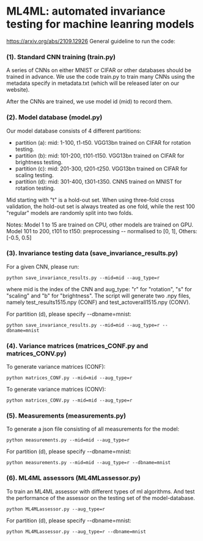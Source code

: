 # ML4ML: automated invariance testing for machine leanring models
https://arxiv.org/abs/2109.12926
General guideline to run the code:

### (1). Standard CNN training (train.py)

A series of CNNs on either MNIST or CIFAR or other databases should be trained in advance. We use the code train.py to train many CNNs using the metadata specify in metadata.txt (which will be released later on our website).
    
After the CNNs are trained, we use model id (mid) to record them.


### (2). Model database (model.py)

Our model database consists of 4 different partitions:
- partition (a): mid: 1-100, t1-t50. VGG13bn trained on CIFAR for rotation testing.
- partition (b): mid: 101-200, t101-t150. VGG13bn trained on CIFAR for brightness testing.
- partition (c): mid: 201-300, t201-t250. VGG13bn trained on CIFAR for scaling testing.
- partition (d): mid: 301-400, t301-t350. CNN5 trained on MNIST for rotation testing.
	    
Mid starting with "t" is a hold-out set. When using three-fold cross validation, the hold-out set is always treated as one fold, while the rest 100 "regular" models are randomly split into two folds.

Notes: Model 1 to 15 are trained on CPU, other models are trained on GPU. Model 101 to 200, t101 to t150: preprocessing -- normalised to [0, 1], Others: [-0.5, 0.5]


### (3). Invariance testing data (save_invariance_results.py)
For a given CNN, please run:

    python save_invariance_results.py --mid=mid --aug_type=r

    
where mid is the index of the CNN and aug_type: "r" for "rotation", "s" for "scaling" and "b" for "brightness". The script will generate two .npy files, namely test_results1515.npy (CONF) and test_actoverall1515.npy (CONV).
    
For partition (d), please specify --dbname=mnist:

    python save_invariance_results.py --mid=mid --aug_type=r --dbname=mnist


### (4). Variance matrices (matrices_CONF.py and matrices_CONV.py)
To generate variance matrices (CONF):

    python matrices_CONF.py --mid=mid --aug_type=r

    
To generate variance matrices (CONV):

    python matrices_CONV.py --mid=mid --aug_type=r


### (5). Measurements (measurements.py)
To generate a json file consisting of all measurements for the model:

    python measurements.py --mid=mid --aug_type=r
 
    
For partition (d), please specify --dbname=mnist:

    python measurements.py --mid=mid --aug_type=r --dbname=mnist

    
    
### (6). ML4ML assessors (ML4MLassessor.py)
To train an ML4ML assessor with different types of ml algorithms. And test the performance of the assessor on the testing set of the model-database.

    python ML4MLassessor.py --aug_type=r
 
    
For partition (d), please specify --dbname=mnist:

    python ML4MLassessor.py --aug_type=r --dbname=mnist

